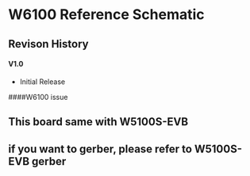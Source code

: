 # W6100 Reference Schematic
## Revison History

#### V1.0
- Initial Release

####W6100 issue
## This board same with W5100S-EVB
## if you want to gerber, please refer to W5100S-EVB gerber